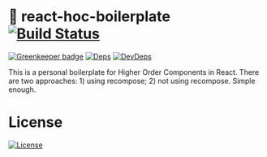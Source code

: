 # 🦄 react-hoc-boilerplate [![Build Status][travis-image]][travis-url]

[![Greenkeeper badge](https://badges.greenkeeper.io/moimikey/react-hoc-boilerplate.svg)](https://greenkeeper.io/)
[![Deps][npm-deps-image]][npm-deps-url] [![DevDeps][npm-devdeps-image]][npm-devdeps-url]

This is a personal boilerplate for Higher Order Components in React. There
are two approaches: 1) using recompose; 2) not using recompose. Simple enough.

# License
[![License][git-license-image]][git-license-url]

[git-license-url]: https://github.com/moimikey/react-hoc-boilerplate/blob/master/LICENSE
[git-license-image]: https://img.shields.io/github/license/moimikey/react-hoc-boilerplate.svg
[npm-version-url]: https://www.npmjs.com/package/react-hoc-boilerplate
[npm-version-image]: https://img.shields.io/npm/v/react-hoc-boilerplate.svg
[npm-deps-url]: https://david-dm.org/moimikey/react-hoc-boilerplate
[npm-deps-image]: https://img.shields.io/david/moimikey/react-hoc-boilerplate.svg
[npm-devdeps-url]: https://david-dm.org/moimikey/react-hoc-boilerplate
[npm-devdeps-image]: https://img.shields.io/david/dev/moimikey/react-hoc-boilerplate.svg
[travis-url]: https://travis-ci.org/moimikey/react-hoc-boilerplate
[travis-image]: https://travis-ci.org/moimikey/react-hoc-boilerplate.svg?branch=master
